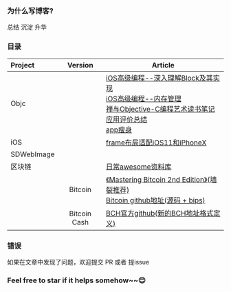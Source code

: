 
### 为什么写博客?

 总结  沉淀  升华

### 目录
|Project        | Version           | Article     |
|:------------------|:-------------:|-----------------------|
|Objc |    | [iOS高级编程--深入理解Block及其实现](https://github.com/SenorSamuel/blog/blob/master/content/Block.md)<br>[iOS高级编程--内存管理](https://github.com/SenorSamuel/blog/blob/master/content/iOS高级编程--内存管理.md) <br>[禅与Objective-C编程艺术读书笔记](https://github.com/SenorSamuel/blog/blob/master/content/禅与Objective-C编程艺术.md)<br>[应用评价总结](https://github.com/SenorSamuel/blog/blob/master/content/应用评价.md)<br>[app瘦身](https://github.com/SenorSamuel/blog/blob/master/content/我的app瘦身.md)<br> |
|iOS||[frame布局适配iOS11和iPhoneX](https://github.com/SenorSamuel/blog/blob/master/content/frame布局适配iOS11和iPhoneX.md)
|SDWebImage| |
|区块链||[日常awesome资料库](https://github.com/chaozh/awesome-blockchain)
||Bitcoin |[《Mastering Bitcoin 2nd Edition》(墙裂推荐)](http://ormqbgzmy.bkt.clouddn.com/Mastering%20Bitcoin_%20Programming%20the%20Open%20Blockchain.epub)<br>[Bitcoin github地址(源码 + bips)](https://github.com/bitcoin)
||Bitcoin Cash|[BCH官方github(新的BCH地址格式定义)](https://github.com/bitcoincashorg)

### 错误
如果在文章中发现了问题，欢迎提交 PR 或者 提issue

### Feel free to star if it helps somehow~~😊

